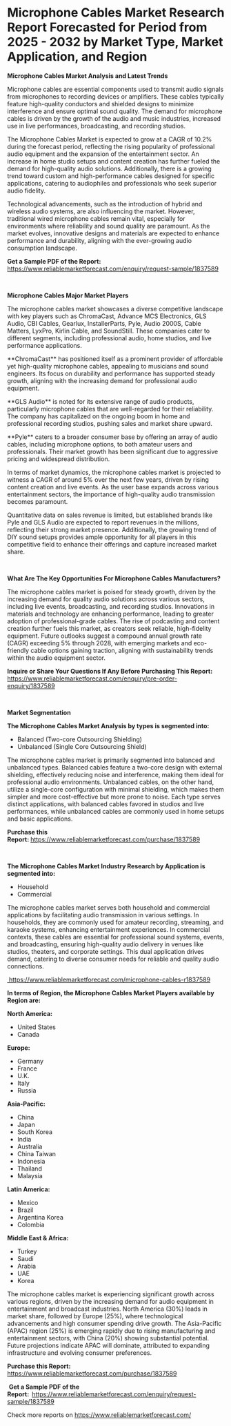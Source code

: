 <p><h1>Microphone Cables Market Research Report Forecasted for Period from 2025 -  2032 by Market Type, Market Application, and Region</h1></p><p><strong>Microphone Cables Market Analysis and Latest Trends</strong></p>
<p><p>Microphone cables are essential components used to transmit audio signals from microphones to recording devices or amplifiers. These cables typically feature high-quality conductors and shielded designs to minimize interference and ensure optimal sound quality. The demand for microphone cables is driven by the growth of the audio and music industries, increased use in live performances, broadcasting, and recording studios.</p><p>The Microphone Cables Market is expected to grow at a CAGR of 10.2% during the forecast period, reflecting the rising popularity of professional audio equipment and the expansion of the entertainment sector. An increase in home studio setups and content creation has further fueled the demand for high-quality audio solutions. Additionally, there is a growing trend toward custom and high-performance cables designed for specific applications, catering to audiophiles and professionals who seek superior audio fidelity.</p><p>Technological advancements, such as the introduction of hybrid and wireless audio systems, are also influencing the market. However, traditional wired microphone cables remain vital, especially for environments where reliability and sound quality are paramount. As the market evolves, innovative designs and materials are expected to enhance performance and durability, aligning with the ever-growing audio consumption landscape.</p></p>
<p><strong>Get a Sample PDF of the Report:&nbsp;</strong> <a href="https://www.reliablemarketforecast.com/enquiry/request-sample/1837589?utm_campaign=2298&utm_medium=2&utm_source=Github&utm_content=ia&utm_term=13022025&utm_id=microphone-cables">https://www.reliablemarketforecast.com/enquiry/request-sample/1837589</a></p>
<p>&nbsp;</p>
<p><strong>Microphone Cables Major Market Players</strong></p>
<p><p>The microphone cables market showcases a diverse competitive landscape with key players such as ChromaCast, Advance MCS Electronics, GLS Audio, CBI Cables, Gearlux, InstallerParts, Pyle, Audio 2000S, Cable Matters, LyxPro, Kirlin Cable, and SoundStill. These companies cater to different segments, including professional audio, home studios, and live performance applications.</p><p>**ChromaCast** has positioned itself as a prominent provider of affordable yet high-quality microphone cables, appealing to musicians and sound engineers. Its focus on durability and performance has supported steady growth, aligning with the increasing demand for professional audio equipment.</p><p>**GLS Audio** is noted for its extensive range of audio products, particularly microphone cables that are well-regarded for their reliability. The company has capitalized on the ongoing boom in home and professional recording studios, pushing sales and market share upward.</p><p>**Pyle** caters to a broader consumer base by offering an array of audio cables, including microphone options, to both amateur users and professionals. Their market growth has been significant due to aggressive pricing and widespread distribution.</p><p>In terms of market dynamics, the microphone cables market is projected to witness a CAGR of around 5% over the next few years, driven by rising content creation and live events. As the user base expands across various entertainment sectors, the importance of high-quality audio transmission becomes paramount.</p><p>Quantitative data on sales revenue is limited, but established brands like Pyle and GLS Audio are expected to report revenues in the millions, reflecting their strong market presence. Additionally, the growing trend of DIY sound setups provides ample opportunity for all players in this competitive field to enhance their offerings and capture increased market share.</p></p>
<p>&nbsp;</p>
<p><strong>What Are The Key Opportunities For Microphone Cables Manufacturers?</strong></p>
<p><p>The microphone cables market is poised for steady growth, driven by the increasing demand for quality audio solutions across various sectors, including live events, broadcasting, and recording studios. Innovations in materials and technology are enhancing performance, leading to greater adoption of professional-grade cables. The rise of podcasting and content creation further fuels this market, as creators seek reliable, high-fidelity equipment. Future outlooks suggest a compound annual growth rate (CAGR) exceeding 5% through 2028, with emerging markets and eco-friendly cable options gaining traction, aligning with sustainability trends within the audio equipment sector.</p></p>
<p><strong>Inquire or Share Your Questions If Any Before Purchasing This Report:</strong> <a href="https://www.reliablemarketforecast.com/enquiry/pre-order-enquiry/1837589?utm_campaign=2298&utm_medium=2&utm_source=Github&utm_content=ia&utm_term=13022025&utm_id=microphone-cables">https://www.reliablemarketforecast.com/enquiry/pre-order-enquiry/1837589</a></p>
<p>&nbsp;</p>
<p><strong>Market Segmentation</strong></p>
<p><strong>The Microphone Cables Market Analysis by types is segmented into:</strong></p>
<p><ul><li>Balanced (Two-core Outsourcing Shielding)</li><li>Unbalanced (Single Core Outsourcing Shield)</li></ul></p>
<p><p>The microphone cables market is primarily segmented into balanced and unbalanced types. Balanced cables feature a two-core design with external shielding, effectively reducing noise and interference, making them ideal for professional audio environments. Unbalanced cables, on the other hand, utilize a single-core configuration with minimal shielding, which makes them simpler and more cost-effective but more prone to noise. Each type serves distinct applications, with balanced cables favored in studios and live performances, while unbalanced cables are commonly used in home setups and basic applications.</p></p>
<p><strong>Purchase this Report:&nbsp;</strong><a href="https://www.reliablemarketforecast.com/purchase/1837589?utm_campaign=2298&utm_medium=2&utm_source=Github&utm_content=ia&utm_term=13022025&utm_id=microphone-cables">https://www.reliablemarketforecast.com/purchase/1837589</a></p>
<p>&nbsp;</p>
<p><strong>The Microphone Cables Market Industry Research by Application is segmented into:</strong></p>
<p><ul><li>Household</li><li>Commercial</li></ul></p>
<p><p>The microphone cables market serves both household and commercial applications by facilitating audio transmission in various settings. In households, they are commonly used for amateur recording, streaming, and karaoke systems, enhancing entertainment experiences. In commercial contexts, these cables are essential for professional sound systems, events, and broadcasting, ensuring high-quality audio delivery in venues like studios, theaters, and corporate settings. This dual application drives demand, catering to diverse consumer needs for reliable and quality audio connections.</p></p>
<p><a href="https://www.reliablemarketforecast.com/microphone-cables-r1837589?utm_campaign=2298&utm_medium=2&utm_source=Github&utm_content=ia&utm_term=13022025&utm_id=microphone-cables">&nbsp;https://www.reliablemarketforecast.com/microphone-cables-r1837589</a></p>
<p><strong>In terms of Region, the Microphone Cables Market Players available by Region are:</strong></p>
<p>
    <p> <strong> North America: </strong>
        <ul>
            <li>United States</li>
            <li>Canada</li>
        </ul>
        </p> 
    <p> <strong> Europe: </strong>
        <ul>
            <li>Germany</li>
            <li>France</li>
            <li>U.K.</li>
            <li>Italy</li>
            <li>Russia</li>
        </ul>
        </p> 
    <p> <strong> Asia-Pacific: </strong>
        <ul>
            <li>China</li>
            <li>Japan</li>
            <li>South Korea</li>
            <li>India</li>
            <li>Australia</li>
            <li>China Taiwan</li>
            <li>Indonesia</li>
            <li>Thailand</li>
            <li>Malaysia</li>
        </ul>
        </p> 
    <p> <strong> Latin America: </strong>
        <ul>
            <li>Mexico</li>
            <li>Brazil</li>
            <li>Argentina Korea</li>
            <li>Colombia</li>
        </ul>
        </p> 
    <p> <strong> Middle East & Africa: </strong>
        <ul>
            <li>Turkey</li>
            <li>Saudi</li>
            <li>Arabia</li>
            <li>UAE</li>
            <li>Korea</li>
        </ul>
    </p>
    </p>
<p><p>The microphone cables market is experiencing significant growth across various regions, driven by the increasing demand for audio equipment in entertainment and broadcast industries. North America (30%) leads in market share, followed by Europe (25%), where technological advancements and high consumer spending drive growth. The Asia-Pacific (APAC) region (25%) is emerging rapidly due to rising manufacturing and entertainment sectors, with China (20%) showing substantial potential. Future projections indicate APAC will dominate, attributed to expanding infrastructure and evolving consumer preferences.</p></p>
<p><strong>Purchase this Report: </strong><a href="https://www.reliablemarketforecast.com/purchase/1837589?utm_campaign=2298&utm_medium=2&utm_source=Github&utm_content=ia&utm_term=13022025&utm_id=microphone-cables">https://www.reliablemarketforecast.com/purchase/1837589</a></p>
<p>&nbsp;<strong>Get a Sample PDF of the Report:&nbsp;&nbsp;</strong><a href="https://www.reliablemarketforecast.com/enquiry/request-sample/1837589?utm_campaign=2298&utm_medium=2&utm_source=Github&utm_content=ia&utm_term=13022025&utm_id=microphone-cables">https://www.reliablemarketforecast.com/enquiry/request-sample/1837589</a></p>
<p><strong></strong></p>
<p>Check more reports on <a href="https://www.reliablemarketforecast.com/?utm_campaign=2298&utm_medium=2&utm_source=Github&utm_content=ia&utm_term=13022025&utm_id=microphone-cables">https://www.reliablemarketforecast.com/</a></p>